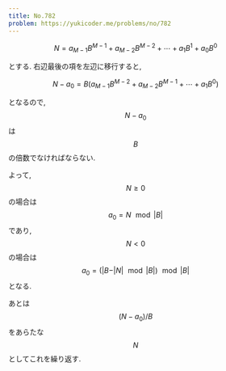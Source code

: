 ```yaml
---
title: No.782
problem: https://yukicoder.me/problems/no/782
---
```

$$
N = a_{M-1} B^{M-1} + a_{M-2} B^{M-2} + \cdots + a_1 B^1 + a_0 B^0
$$

とする. 右辺最後の項を左辺に移行すると,

$$
N - a_0 = B(a_{M-1} B^{M-2} + a_{M-2} B^{M-1} + \cdots + a_1 B^0)
$$

となるので, $$ N - a_0 $$ は $$ B $$ の倍数でなければならない.

よって, $$ N \geq 0 $$ の場合は $$ a_0 = N \!\mod \vert B \vert $$ であり, $$ N \lt 0 $$ の場合は $$ a_0 = (\vert B - \vert N \vert \!\mod \vert B \vert) \!\mod \vert B \vert $$ となる.

あとは $$ (N - a_0)/B $$ をあらたな $$ N $$ としてこれを繰り返す.
